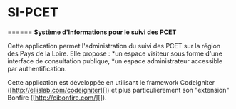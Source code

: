# SI-PCET
======
**Système d'Informations pour le suivi des PCET**

Cette application permet l'administration du suivi des PCET sur la région 
des Pays de la Loire. Elle propose :
*un espace visiteur sous forme d'une interface de consultation publique,
*un espace administrateur accessible par authentification.

Cette application est développée en utilisant le framework CodeIgniter 
([http://ellislab.com/codeigniter][]) et plus particulièrement son 
"extension" Bonfire ([http://cibonfire.com/][]).